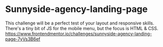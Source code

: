 # Sunnyside-agency-landing-page
This challenge will be a perfect test of your layout and responsive skills. There's a tiny bit of JS for the mobile menu, but the focus is HTML &amp; CSS. https://www.frontendmentor.io/challenges/sunnyside-agency-landing-page-7yVs3B6ef
